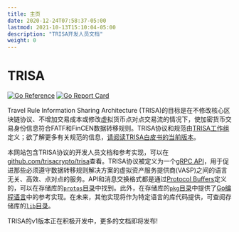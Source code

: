 ```yaml
---
title: 主页
date: 2020-12-24T07:58:37-05:00
lastmod: 2021-10-13T15:10:04-05:00
description: "TRISA开发人员文档"
weight: 0
---
```


# TRISA

[![Go Reference](https://pkg.go.dev/badge/github.com/trisacrypto/testnet/pkg.svg)](https://pkg.go.dev/github.com/trisacrypto/testnet/pkg)
[![Go Report Card](https://goreportcard.com/badge/github.com/trisacrypto/trisa)](https://goreportcard.com/report/github.com/trisacrypto/trisa)

Travel Rule Information Sharing Architecture (TRISA)的目标是在不修改核心区块链协议、不增加交易成本或修改虚拟货币点对点交易流的情况下，使加密货币交易身份信息符合FATF和FinCEN数据转移规则。TRISA协议和规范由[TRISA工作组](https://trisa.io)定义；欲了解更多有关规范的信息，[请阅读TRISA白皮书的当前版本](https://trisa.io/trisa-whitepaper/)。

本网站包含TRISA协议的开发人员文档和参考实现，可以在[github.com/trisacrypto/trisa](https://github.com/trisacrypto/trisa)查看。TRISA协议被定义为一个[gRPC API](https://grpc.io/)，用于促进那些必须遵守数据转移规则解决方案的虚拟资产服务提供商(VASP)之间的语言无关、高效、点对点的服务。API和消息交换格式都是通过[Protocol Buffers](https://developers.google.com/protocol-buffers)定义的，可以在存储库的[`protos`目录](https://github.com/trisacrypto/trisa/tree/main/proto)中找到。此外，在存储库的[`pkg`目录](https://github.com/trisacrypto/trisa/tree/main/proto)中提供了[Go编程语言](https://golang.org/)中的参考实现。在未来，其他实现将作为特定语言的库代码提供，可查阅存储库的[`lib`目录](https://github.com/trisacrypto/trisa/tree/main/lib)。

TRISA的v1版本正在积极开发中，更多的文档即将发布!

